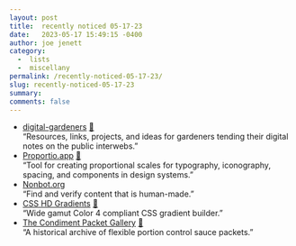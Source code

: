 ```yaml
---
layout: post
title:  recently noticed 05-17-23
date:   2023-05-17 15:49:15 -0400
author: joe jenett
category:
  -  lists
  -  miscellany
permalink: /recently-noticed-05-17-23/
slug: recently-noticed-05-17-23
summary: 
comments: false
---
```

<ul class="links">
	<li><a title="GitHub - MaggieAppleton/digital-gardeners" href="https://github.com/MaggieAppleton/digital-gardeners/">digital-gardeners</a> <a href="https://pinboard.in/u:bigade">📌</a><br>“Resources, links, projects, and ideas for gardeners tending their digital notes on the public interwebs.”</li>
	<li><a title="Proportio.app" href="https://proportio.app/">Proportio.app</a> <a href="https://pinboard.in/u:richardsison">📌</a><br>“Tool for creating proportional scales for typography, iconography, spacing, and components in design systems.”</li>
	<li><a title="Human-made Content" href="https://nonbot.org/">Nonbot.org</a><br>“Find and verify content that is human-made.”</li>
	<li><a title="CSS HD Gradients" href="https://gradient.style/">CSS HD Gradients</a> <a href="https://pinboard.in/u:jsm">📌</a><br>“Wide gamut Color 4 compliant CSS gradient builder.”</li>
	<li><a title="The Condiment Packet Gallery" href="https://www.condimentpacket.com/">The Condiment Packet Gallery</a> <a href="https://pinboard.in/u:dcompute">📌</a><br>“A historical archive of flexible portion control sauce packets.”</li>
</ul>

<a style="display:none;" href="https://brid.gy/publish/mastodon"><small>(cross-posted to mastodon)</small></a>